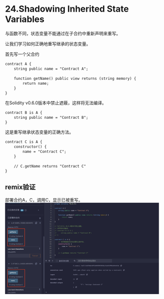 # 24.Shadowing Inherited State Variables

与函数不同，状态变量不能通过在子合约中重新声明来重写。

让我们学习如何正确地重写继承的状态变量。

首先写一个父合约
```solidity
contract A {
    string public name = "Contract A";

    function getName() public view returns (string memory) {
        return name;
    }
}
```
在Solidity v0.6.0版本中禁止遮蔽，这样将无法编译。

```solidity
contract B is A {
    string public name = "Contract B";
}
```
这是重写继承状态变量的正确方法。
```solidity
contract C is A {
    constructor() {
        name = "Contract C";
    }

    // C.getName returns "Contract C"
}
```
## remix验证
部署合约A，C，调用C，显示已被重写。
![24-1.png](./img/24-1.png)
